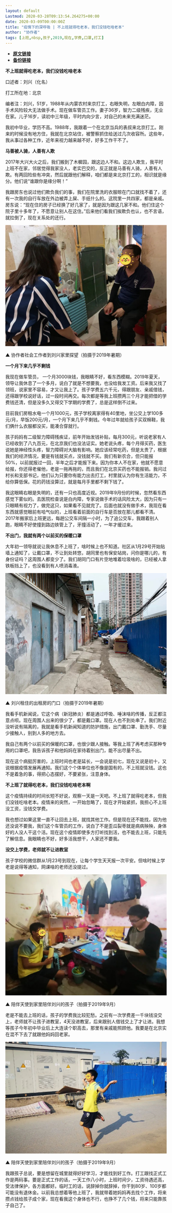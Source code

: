 ```yaml
---
layout: default
Lastmod: 2020-03-28T09:13:54.264275+00:00
date: 2020-03-09T00:00:00Z
title: "疫情下的深呼吸 | 不上班就得吃老本，我们没钱吃啥老本"
author: "协作者"
tags: [上班,nbsp,孩子,2019,现在,学费,口罩,打工]
---
```


* [**原文链接**](https://mp.weixin.qq.com/s/kD_k_1dhvnRJWmTTPyRURA)
* [**备份链接**](http://archive.vn/wip/7l1ci)


**不上班就得吃老本，我们没钱吃啥老本**

口述者：刘兴（化名）

打工所在地：北京

编者注：刘兴，51岁，1988年从内蒙农村来京打工，右眼失明，左眼白内障，因手术风险较大无法做手术。现在做车管员工作。妻子36岁，智力二级残疾，无业在家。儿子16岁，读初中三年级，平时内向少言，对自己的未来充满迷茫。

我初中毕业，学历不高。1988年，我跟着一个在北京当兵的表叔来北京打工。刚来的时候没有地方住，我就在北京站住，被警察抓住给送过几次收容所。这些年，我从事过各种工作，近年来视力越来越不好，好多工作干不了。

**马善被人骑，人善有人欺**

2017年大兴大火之后，我们搬到了木樨园，跟这边人不和。这边人欺生，我平时上班不在家，邻居觉得我家没人，老实巴交的，反正就是马善有人骑，人善有人欺。有两回险些有冲突，然后就跟他们解释，咱们都是来北京打工的，相识就是缘分。他们说“谁跟你是缘分啊！”

我跟房东也说过他们欺负我们的事，我们在院里洗的衣服晾在门口就找不着了，还有一次我的自行车放在外边被弄上屎、手纸什么的。这院里一共四家，都是亲戚。房东说：“现在住的房子已经换了好几家了，就是因为跟这几家不和。他们住这个院子里十多年了，不愿意让别人在这住。”后来他们看我们挨欺负也认，也不言语，就拉倒了，现在关系处的还行。

![](/images/post/5ea3a44f1ecf9a19f7100d7b4310d6ff.jpg)

▲ 协作者社会工作者到刘兴家里探望（拍摄于2019年暑期）

**一个月下来几乎不剩钱**

我现在做车管员， 一个月3000块钱，我眼睛不好，看东西模糊。2019年夏天，领导让我休息了一个多月，说白了就是不想要我，也没给我发工资。后来我又找了领班，说家里不容易，才又让我上了。孩子学费五六千元，得跟朋友、亲戚借钱，还得跟学校说好话，过一段时间再交。每次都是等我上班攒两三个月才能把借的学费钱还清，但是没多久又得交下学期的学费了，总是这样倒不过来。

目前我们房租水电一个月1000元，孩子学校离家得有40里地，坐公交上学100多元/月，早饭200元/月，一个月下来几乎不剩钱。今年过年就给孩子买双棉鞋，我们俩什么衣服都没买，能凑合穿就行。

孩子妈妈有二级智力障碍残疾证，前年开始发钱补贴，每月300元，听说老家有人已经收到了八九百元，在北京我们也没法证实。她老说头疼，每个月得买药，医生说她是神经性头疼，智力障碍对大脑有影响。她应该经常吃药，但是太贵了，根据我们的经济情况，要是有钱就买点，没钱就不买。我们有新农合，但只能报50%，以前就报过一回，半年之后才能报下来。因为你本人不在家，他就不愿意给报，你还得老催他，老是一拖再拖的，而且我们在北京买药也不能报销。我问过村长和支部书记，他们认为只要你有能力出去打工，村里就认为你有生活能力，不给你算低保。花的药钱没算过，就是每月手里都不剩下钱了。

我这眼睛右眼是失明的，还有一只也高度近视。2019年9月份的时候，忽然看东西感觉下雾似的。去医院检查说是白内障，专家说做手术的话风险太大，因为只有一只眼睛有视力了，做完这只，如果看不见就完了。后面也就没有做手术，我现在看东西就感觉眼前有哈气似的，上班看着前面的自行车是否放在那儿都看不清。2017年搬家后上班更远，每趟公交车间隔一小时，为了追公交车，我跟着别人跑，眼睛不好使撞到路边铁管上了，牙撞活动了，一年才缓过来。

**不出门，我就有两个以前买的保暖口罩**

大年初一领导就说让我休息不上班了，啥时候上也不知道。社区从1月29号开始贴墙上通知了，让戴口罩，不让到处转悠，胡同里也有保安站岗，问你是哪儿的，有身份证吗？这周围人都变少了。我们胡同门口有片空地堆着垃圾啥的，已经被人拿铁板挡上了，也没看到有人喷消毒液。

![](/images/post/09863a4858c4a901cef6a29a8493dc84.jpg)

▲ 刘兴租住的出租房的门口（拍摄于2019年暑期）  

我看手机新闻说，它这个病（新冠肺炎）都是通过呼吸、唾沫啥的传播，反正都注意点呗。现在周围人出来的很少了，都是戴口罩。现在人也不到处串了。我们附近没听说有隔离的，我就是看手机新闻知道的防护措施，出门戴口罩、勤洗手、尽量少接触人，别到人多的地方去。

我自己有两个以前买的保暖的口罩，也很少跟人接触。等我上班了再考虑买那种专用的口罩吧，我告诉孩子和他妈妈在家待着别出门，能不出尽量不出。

  

现在这个病挺厉害的，上班时间也老是延长，一会说是初七，现在又说是初十，又说根据疫情发展再通知。我们这个个体单位也不像是国有的，不上班就没钱。这也不是着急的事，得把心态摆好，不要紧张，注意身体。

**不上班了就得吃老本，我们没钱吃啥老本啊**

这个疫情持续的时间长短不好说，观察一天是一天吧。不上班了就得吃老本，但我们没钱吃啥老本。疫情来的突然，一开始忽略了，现在才开始紧抓，我担心不上班没工资，没钱交学费。

我也想过如果这里一直不让回去上班，就找其他工作。但是现在还不能找，因为他还没说不要我，我们这个车管员的工作，说白了不是歪瓜裂枣就是病病殃殃，身体好的人没人干这个活。现在这个疫情即使多方打听找到活，也不能去上班，只能先了解信息。我眼睛也不好，好多活我想干，人家还不要我。

**没交上学费，老师就不让进教室**

孩子学校的微信群从1月23号到现在，让每个学生天天报一次平安。但啥时候上学老是说得等通知，网课啥的老师还没提过。

![](/images/post/2aba000ad7991cf5bd499391f7ca71fc.jpg)

▲ 陪伴天使到家里陪伴刘兴的孩子（拍摄于2019年9月）  

老是不能去上班的话，孩子的学费我比较犯愁。之前有一次学费差一千块钱没交上，老师就不让孩子进教室，4天没进教室，后来跟别人借钱交上了才让进。我想等孩子今年初中毕业后上大连读个职高去，那里有亲戚能照顾他。我要是在北京实在混不下去了就跟他妈妈回老家。

![](/images/post/fbecec21e67d539fd73f7fcea01ddc60.jpg)

▲ 陪伴天使到家里陪伴刘兴的孩子（拍摄于2019年9月）

  

我跟孩子总说，要是想留在城里就得好好学习，才能找到好工作。打工跟找正式工作是两码事。要是正式工作的话，一天工作八小时，上班时间少，工资待遇还高，受法律保护，各方面都好。临时工的话，说辞掉你就辞掉，你干到80岁、100岁都可能没有退休金。以前我总想着等他上班了，我就带着她妈妈再去找个工作，将来攒点钱给孩子成个家，现在看我这个身体也不行，也挣不了几个钱，将来只能靠孩子自己了。

